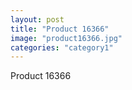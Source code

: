 ```yaml
---
layout: post
title: "Product 16366"
image: "product16366.jpg"
categories: "category1"
---
```

Product 16366
